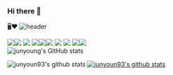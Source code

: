 ### Hi there 👋

<!--
**junyoung93/junyoung93** is a ✨ _special_ ✨ repository because its `README.md` (this file) appears on your GitHub profile.

Here are some ideas to get you started:

- 🔭 I’m currently working on ...
- 🌱 I’m currently learning ...
- 👯 I’m looking to collaborate on ...
- 🤔 I’m looking for help with ...
- 💬 Ask me about ...
- 📫 How to reach me: ...
- 😄 Pronouns: ...
- ⚡ Fun fact: ...
-->
🖥️❤️
![header](https://capsule-render.vercel.app/api?type=transparent&fontColor=FFFF00&height=400&section=header&text=jun%20young&fontSize=90&descAlign=100&animation=blink)


<img src="https://img.shields.io/badge/java-007396?style=for-the-badge&logo=java&logoColor=white"><img src="https://img.shields.io/badge/springboot-6DB33F?style=for-thebadge&logo=springboot&logoColor=white">
<img src="https://img.shields.io/badge/mysql-4479A1?style=for-the-badge&logo=mysql&logoColor=white">
<img src="https://img.shields.io/badge/amazonaws-232F3E?style=for-the-badge&logo=amazonaws&logoColor=white"><img src="https://img.shields.io/badge/github-181717?style=for-the-badge&logo=github&logoColor=white"><img src="https://img.shields.io/badge/gradle-02303A?style=for-the-badge&logo=gradle&logoColor=white">
<img src="https://img.shields.io/badge/AWS S3-569A31?style=for-the-badge&logo=AWS S3&logoColor=white">
<img src="https://img.shields.io/badge/AWS RDS-527FFF?style=for-the-badge&logo=AWS RDS&logoColor=white">
<img src="https://img.shields.io/badge/Github ACTIONS-2088FF?style=for-the-badge&logo=AWS ACTIONS&logoColor=white"><img src="https://img.shields.io/badge/AWSEC2-FF9900?style=for-the-badge&logo=Amazon&logoColor=white"> <br />
![junyoung's GitHub stats](https://github-readme-stats.vercel.app/api?username=junyoung93&theme=github_dark&show_icons=true)

![junyoun93's github stats](https://github-readme-stats.vercel.app/api?username=junyoung93&show_icons=true&theme=github_dark)
[![junyoun93's github stats](https://github-readme-stats.vercel.app/api/top-langs/?username=junyoung93ID&show_icons=true&hide_border=true&title_color=004386&icon_color=004386&layout=compact)](https://github.com/junyoung93&theme=github_dark)

